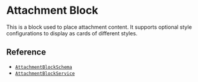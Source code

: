 # Attachment Block

This is a block used to place attachment content. It supports optional style configurations to display as cards of different styles.

## Reference

- [`AttachmentBlockSchema`](/api/@algogrind/blocks/variables/AttachmentBlockSchema.html)
- [`AttachmentBlockService`](/api/@algogrind/blocks/classes/AttachmentBlockService.html)
